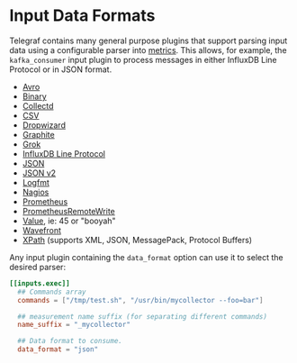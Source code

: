 # Input Data Formats

Telegraf contains many general purpose plugins that support parsing input data
using a configurable parser into [metrics][].  This allows, for example, the
`kafka_consumer` input plugin to process messages in either InfluxDB Line
Protocol or in JSON format.

- [Avro](/plugins/parsers/avro)
- [Binary](/plugins/parsers/binary)
- [Collectd](/plugins/parsers/collectd)
- [CSV](/plugins/parsers/csv)
- [Dropwizard](/plugins/parsers/dropwizard)
- [Graphite](/plugins/parsers/graphite)
- [Grok](/plugins/parsers/grok)
- [InfluxDB Line Protocol](/plugins/parsers/influx)
- [JSON](/plugins/parsers/json)
- [JSON v2](/plugins/parsers/json_v2)
- [Logfmt](/plugins/parsers/logfmt)
- [Nagios](/plugins/parsers/nagios)
- [Prometheus](/plugins/parsers/prometheus)
- [PrometheusRemoteWrite](/plugins/parsers/prometheusremotewrite)
- [Value](/plugins/parsers/value), ie: 45 or "booyah"
- [Wavefront](/plugins/parsers/wavefront)
- [XPath](/plugins/parsers/xpath) (supports XML, JSON, MessagePack, Protocol Buffers)

Any input plugin containing the `data_format` option can use it to select the
desired parser:

```toml
[[inputs.exec]]
  ## Commands array
  commands = ["/tmp/test.sh", "/usr/bin/mycollector --foo=bar"]

  ## measurement name suffix (for separating different commands)
  name_suffix = "_mycollector"

  ## Data format to consume.
  data_format = "json"
```

[metrics]: /docs/METRICS.md
